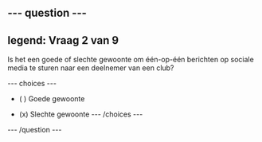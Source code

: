 --- question ---
---
legend: Vraag 2 van 9
---

Is het een goede of slechte gewoonte om één-op-één berichten op sociale media te sturen naar een deelnemer van een club?

--- choices ---
- ( ) Goede gewoonte

- (x) Slechte gewoonte --- /choices ---

--- /question ---
